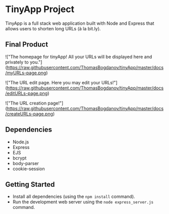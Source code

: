# TinyApp Project

TinyApp is a full stack web application built with Node and Express that allows users to shorten long URLs (à la bit.ly).

## Final Product

!["The homepage for tinyApp! All your URLs will be displayed here and privately to you."]
(https://raw.githubusercontent.com/ThomasBogdanov/tinyApp/master/docs/myURLs-page.png)

!["The URL edit page. Here you may edit your URLs!"]
(https://raw.githubusercontent.com/ThomasBogdanov/tinyApp/master/docs/editURLs-page.png)

!["The URL creation page!"]
(https://raw.githubusercontent.com/ThomasBogdanov/tinyApp/master/docs/createURLs-page.png)

## Dependencies

- Node.js
- Express
- EJS
- bcrypt
- body-parser
- cookie-session

## Getting Started

- Install all dependencies (using the `npm install` command).
- Run the development web server using the `node express_server.js` command.